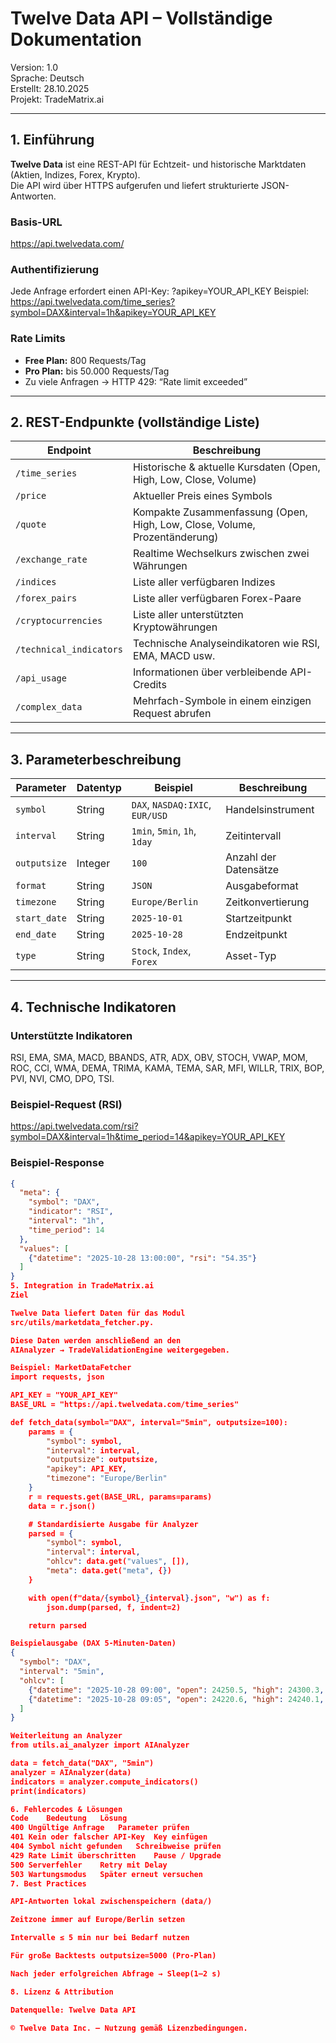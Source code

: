 # Twelve Data API – Vollständige Dokumentation
Version: 1.0  
Sprache: Deutsch  
Erstellt: 28.10.2025  
Projekt: TradeMatrix.ai  

---

## 1. Einführung

**Twelve Data** ist eine REST-API für Echtzeit- und historische Marktdaten (Aktien, Indizes, Forex, Krypto).  
Die API wird über HTTPS aufgerufen und liefert strukturierte JSON-Antworten.

### Basis-URL
https://api.twelvedata.com/

### Authentifizierung
Jede Anfrage erfordert einen API-Key:
?apikey=YOUR_API_KEY
Beispiel:
https://api.twelvedata.com/time_series?symbol=DAX&interval=1h&apikey=YOUR_API_KEY


### Rate Limits
- **Free Plan:** 800 Requests/Tag  
- **Pro Plan:** bis 50.000 Requests/Tag  
- Zu viele Anfragen → HTTP 429: “Rate limit exceeded”

---

## 2. REST-Endpunkte (vollständige Liste)

| Endpoint | Beschreibung |
|-----------|--------------|
| `/time_series` | Historische & aktuelle Kursdaten (Open, High, Low, Close, Volume) |
| `/price` | Aktueller Preis eines Symbols |
| `/quote` | Kompakte Zusammenfassung (Open, High, Low, Close, Volume, Prozentänderung) |
| `/exchange_rate` | Realtime Wechselkurs zwischen zwei Währungen |
| `/indices` | Liste aller verfügbaren Indizes |
| `/forex_pairs` | Liste aller verfügbaren Forex-Paare |
| `/cryptocurrencies` | Liste aller unterstützten Kryptowährungen |
| `/technical_indicators` | Technische Analyseindikatoren wie RSI, EMA, MACD usw. |
| `/api_usage` | Informationen über verbleibende API-Credits |
| `/complex_data` | Mehrfach-Symbole in einem einzigen Request abrufen |

---

## 3. Parameterbeschreibung

| Parameter | Datentyp | Beispiel | Beschreibung |
|------------|-----------|-----------|---------------|
| `symbol` | String | `DAX`, `NASDAQ:IXIC`, `EUR/USD` | Handelsinstrument |
| `interval` | String | `1min`, `5min`, `1h`, `1day` | Zeitintervall |
| `outputsize` | Integer | `100` | Anzahl der Datensätze |
| `format` | String | `JSON` | Ausgabeformat |
| `timezone` | String | `Europe/Berlin` | Zeitkonvertierung |
| `start_date` | String | `2025-10-01` | Startzeitpunkt |
| `end_date` | String | `2025-10-28` | Endzeitpunkt |
| `type` | String | `Stock`, `Index`, `Forex` | Asset-Typ |

---

## 4. Technische Indikatoren

### Unterstützte Indikatoren
RSI, EMA, SMA, MACD, BBANDS, ATR, ADX, OBV, STOCH, VWAP, MOM, ROC, CCI, WMA, DEMA, TRIMA, KAMA, TEMA, SAR, MFI, WILLR, TRIX, BOP, PVI, NVI, CMO, DPO, TSI.

### Beispiel-Request (RSI)
https://api.twelvedata.com/rsi?symbol=DAX&interval=1h&time_period=14&apikey=YOUR_API_KEY


### Beispiel-Response
```json
{
  "meta": {
    "symbol": "DAX",
    "indicator": "RSI",
    "interval": "1h",
    "time_period": 14
  },
  "values": [
    {"datetime": "2025-10-28 13:00:00", "rsi": "54.35"}
  ]
}
5. Integration in TradeMatrix.ai
Ziel

Twelve Data liefert Daten für das Modul
src/utils/marketdata_fetcher.py.

Diese Daten werden anschließend an den
AIAnalyzer → TradeValidationEngine weitergegeben.

Beispiel: MarketDataFetcher
import requests, json

API_KEY = "YOUR_API_KEY"
BASE_URL = "https://api.twelvedata.com/time_series"

def fetch_data(symbol="DAX", interval="5min", outputsize=100):
    params = {
        "symbol": symbol,
        "interval": interval,
        "outputsize": outputsize,
        "apikey": API_KEY,
        "timezone": "Europe/Berlin"
    }
    r = requests.get(BASE_URL, params=params)
    data = r.json()

    # Standardisierte Ausgabe für Analyzer
    parsed = {
        "symbol": symbol,
        "interval": interval,
        "ohlcv": data.get("values", []),
        "meta": data.get("meta", {})
    }

    with open(f"data/{symbol}_{interval}.json", "w") as f:
        json.dump(parsed, f, indent=2)

    return parsed

Beispielausgabe (DAX 5-Minuten-Daten)
{
  "symbol": "DAX",
  "interval": "5min",
  "ohlcv": [
    {"datetime": "2025-10-28 09:00", "open": 24250.5, "high": 24300.3, "low": 24197.4, "close": 24220.6, "volume": 1482},
    {"datetime": "2025-10-28 09:05", "open": 24220.6, "high": 24240.1, "low": 24185.9, "close": 24205.3, "volume": 1210}
  ]
}

Weiterleitung an Analyzer
from utils.ai_analyzer import AIAnalyzer

data = fetch_data("DAX", "5min")
analyzer = AIAnalyzer(data)
indicators = analyzer.compute_indicators()
print(indicators)

6. Fehlercodes & Lösungen
Code	Bedeutung	Lösung
400	Ungültige Anfrage	Parameter prüfen
401	Kein oder falscher API-Key	Key einfügen
404	Symbol nicht gefunden	Schreibweise prüfen
429	Rate Limit überschritten	Pause / Upgrade
500	Serverfehler	Retry mit Delay
503	Wartungsmodus	Später erneut versuchen
7. Best Practices

API-Antworten lokal zwischenspeichern (data/)

Zeitzone immer auf Europe/Berlin setzen

Intervalle ≤ 5 min nur bei Bedarf nutzen

Für große Backtests outputsize=5000 (Pro-Plan)

Nach jeder erfolgreichen Abfrage → Sleep(1–2 s)

8. Lizenz & Attribution

Datenquelle: Twelve Data API

© Twelve Data Inc. – Nutzung gemäß Lizenzbedingungen.